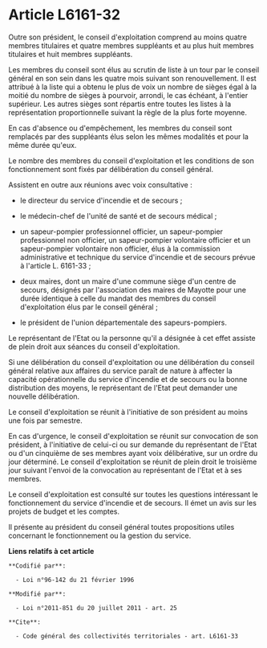 # Article L6161-32

Outre son président, le conseil d'exploitation comprend au moins quatre membres titulaires et quatre membres suppléants et au
plus huit membres titulaires et huit membres suppléants. 

Les membres du conseil sont élus au scrutin de liste à un tour par le conseil général en son sein dans les quatre mois
suivant son renouvellement. Il est attribué à la liste qui a obtenu le plus de voix un nombre de sièges égal à la moitié du
nombre de sièges à pourvoir, arrondi, le cas échéant, à l'entier supérieur. Les autres sièges sont répartis entre toutes les
listes à la représentation proportionnelle suivant la règle de la plus forte moyenne. 

En cas d'absence ou d'empêchement, les membres du conseil sont remplacés par des suppléants élus selon les mêmes modalités et
pour la même durée qu'eux. 

Le nombre des membres du conseil d'exploitation et les conditions de son fonctionnement sont fixés par délibération du
conseil général. 

Assistent en outre aux réunions avec voix consultative :

- le directeur du service d'incendie et de secours ;

- le médecin-chef de l'unité de santé et de secours médical ;

- un sapeur-pompier professionnel officier, un sapeur-pompier professionnel non officier, un sapeur-pompier volontaire
officier et un sapeur-pompier volontaire non officier, élus à la commission administrative et technique du service d'incendie
et de secours prévue à l'article L. 6161-33 ;

- deux maires, dont un maire d'une commune siège d'un centre de secours, désignés par l'association des maires de Mayotte
pour une durée identique à celle du mandat des membres du conseil d'exploitation élus par le conseil général ;

- le président de l'union départementale des sapeurs-pompiers. 

Le représentant de l'Etat ou la personne qu'il a désignée à cet effet assiste de plein droit aux séances du conseil
d'exploitation. 

Si une délibération du conseil d'exploitation ou une délibération du conseil général relative aux affaires du service paraît
de nature à affecter la capacité opérationnelle du service d'incendie et de secours ou la bonne distribution des moyens, le
représentant de l'Etat peut demander une nouvelle délibération. 

Le conseil d'exploitation se réunit à l'initiative de son président au moins une fois par semestre. 

En cas d'urgence, le conseil d'exploitation se réunit sur convocation de son président, à l'initiative de celui-ci ou sur
demande du représentant de l'Etat ou d'un cinquième de ses membres ayant voix délibérative, sur un ordre du jour déterminé.
Le conseil d'exploitation se réunit de plein droit le troisième jour suivant l'envoi de la convocation au représentant de
l'Etat et à ses membres. 

Le conseil d'exploitation est consulté sur toutes les questions intéressant le fonctionnement du service d'incendie et de
secours. Il émet un avis sur les projets de budget et les comptes. 

Il présente au président du conseil général toutes propositions utiles concernant le fonctionnement ou la gestion du service.

**Liens relatifs à cet article**

	**Codifié par**:

	  - Loi n°96-142 du 21 février 1996

	**Modifié par**:

	  - Loi n°2011-851 du 20 juillet 2011 - art. 25

	**Cite**:

	  - Code général des collectivités territoriales - art. L6161-33
